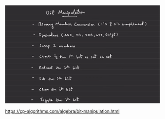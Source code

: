  ![](attachments/Pasted%20image%2020240610121736.png)

https://cp-algorithms.com/algebra/bit-manipulation.html

